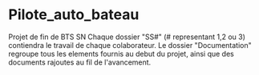 # Pilote_auto_bateau

Projet de fin de BTS SN
Chaque dossier "SS#" (# representant 1,2 ou 3) contiendra le travail de chaque colaborateur.
Le dossier "Documentation" regroupe tous les elements fournis au debut du projet, ainsi que des documents rajoutes
au fil de l'avancement.
